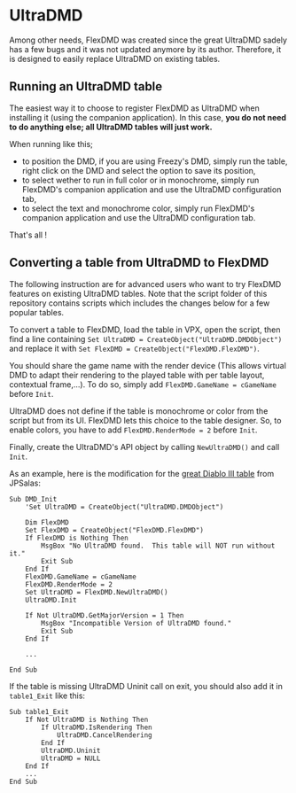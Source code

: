 # UltraDMD

Among other needs, FlexDMD was created since the great UltraDMD sadely has a few bugs and it was not updated anymore by its author. Therefore, it is designed to easily replace UltraDMD on existing tables.

## Running an UltraDMD table

The easiest way it to choose to register FlexDMD as UltraDMD when installing it (using the companion application). In this case, **you do not need to do anything else; all UltraDMD tables will just work.**

When running like this;
- to position the DMD, if you are using Freezy's DMD, simply run the table, right click on the DMD and select the option to save its position,
- to select wether to run in full color or in monochrome, simply run FlexDMD's companion application and use the UltraDMD configuration tab,
- to select the text and monochrome color, simply run FlexDMD's companion application and use the UltraDMD configuration tab.

That's all !


## Converting a table from UltraDMD to FlexDMD

The following instruction are for advanced users who want to try FlexDMD features on existing UltraDMD tables. Note that the script folder of this repository contains scripts which includes the changes below for a few popular tables.

To convert a table to FlexDMD, load the table in VPX, open the script, then find a line containing `Set UltraDMD = CreateObject("UltraDMD.DMDObject")` and replace it with `Set FlexDMD = CreateObject("FlexDMD.FlexDMD")`.

You should share the game name with the render device (This allows virtual DMD to adapt their rendering to the played table with per table layout, contextual frame,...). To do so, simply add `FlexDMD.GameName = cGameName` before `Init`.

UltraDMD does not define if the table is monochrome or color from the script but from its UI. FlexDMD lets this choice to the table designer. So, to enable colors, you have to add `FlexDMD.RenderMode = 2` before `Init`.

Finally, create the UltraDMD's API object by calling `NewUltraDMD()` and call `Init`.

As an example, here is the modification for the [great Diablo III table](https://www.vpforums.org/index.php?app=downloads&showfile=12750) from JPSalas:
```VBScript
Sub DMD_Init
    'Set UltraDMD = CreateObject("UltraDMD.DMDObject")

    Dim FlexDMD
    Set FlexDMD = CreateObject("FlexDMD.FlexDMD")
    If FlexDMD is Nothing Then
        MsgBox "No UltraDMD found.  This table will NOT run without it."
        Exit Sub
    End If
    FlexDMD.GameName = cGameName
    FlexDMD.RenderMode = 2
    Set UltraDMD = FlexDMD.NewUltraDMD()
    UltraDMD.Init
    
    If Not UltraDMD.GetMajorVersion = 1 Then
        MsgBox "Incompatible Version of UltraDMD found."
        Exit Sub
    End If
	
    ...
	
End Sub
```

If the table is missing UltraDMD Uninit call on exit, you should also add it in `table1_Exit` like this:
```VBScript
Sub table1_Exit
    If Not UltraDMD is Nothing Then
        If UltraDMD.IsRendering Then
            UltraDMD.CancelRendering
        End If
        UltraDMD.Uninit
        UltraDMD = NULL
    End If
    ...
End Sub
```

